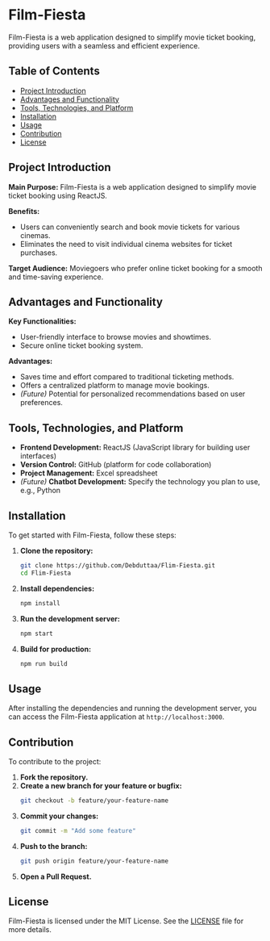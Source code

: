 # Film-Fiesta

Film-Fiesta is a web application designed to simplify movie ticket booking, providing users with a seamless and efficient experience.

## Table of Contents

- [Project Introduction](#project-introduction)
- [Advantages and Functionality](#advantages-and-functionality)
- [Tools, Technologies, and Platform](#tools-technologies-and-platform)
- [Installation](#installation)
- [Usage](#usage)
- [Contribution](#contribution)
- [License](#license)

## Project Introduction

**Main Purpose:** Film-Fiesta is a web application designed to simplify movie ticket booking using ReactJS.

**Benefits:**
- Users can conveniently search and book movie tickets for various cinemas.
- Eliminates the need to visit individual cinema websites for ticket purchases.

**Target Audience:** Moviegoers who prefer online ticket booking for a smooth and time-saving experience.

## Advantages and Functionality

**Key Functionalities:**
- User-friendly interface to browse movies and showtimes.
- Secure online ticket booking system.

**Advantages:**
- Saves time and effort compared to traditional ticketing methods.
- Offers a centralized platform to manage movie bookings.
- *(Future)* Potential for personalized recommendations based on user preferences.

## Tools, Technologies, and Platform

- **Frontend Development:** ReactJS (JavaScript library for building user interfaces)
- **Version Control:** GitHub (platform for code collaboration)
- **Project Management:** Excel spreadsheet
- *(Future)* **Chatbot Development:** Specify the technology you plan to use, e.g., Python

## Installation

To get started with Film-Fiesta, follow these steps:

1. **Clone the repository:**
   ```bash
   git clone https://github.com/Debduttaa/Flim-Fiesta.git
   cd Flim-Fiesta
   ```

2. **Install dependencies:**
   ```bash
   npm install
   ```

3. **Run the development server:**
   ```bash
   npm start
   ```

4. **Build for production:**
   ```bash
   npm run build
   ```

## Usage

After installing the dependencies and running the development server, you can access the Film-Fiesta application at `http://localhost:3000`.

## Contribution

To contribute to the project:

1. **Fork the repository.**
2. **Create a new branch for your feature or bugfix:**
   ```bash
   git checkout -b feature/your-feature-name
   ```
3. **Commit your changes:**
   ```bash
   git commit -m "Add some feature"
   ```
4. **Push to the branch:**
   ```bash
   git push origin feature/your-feature-name
   ```
5. **Open a Pull Request.**

## License

Film-Fiesta is licensed under the MIT License. See the [LICENSE](LICENSE) file for more details.
